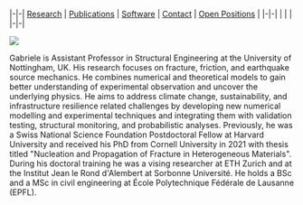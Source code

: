 |-|-|
[Research](research.md) | [Publications](publications.md) | [Software](software.md) | [Contact](contact.md) | [Open Positions](open_positions.md) |
|-|-|
| | |
|-|-|

<!--[CV](gabriele_albertini_vitae.pdf){:target="_blank"}-->

![](images/profile_photo.jpg)

Gabriele is Assistant Professor in Structural Engineering at the University of Nottingham, UK. His research focuses on fracture, friction, and earthquake source mechanics. He combines numerical and theoretical models to gain better understanding of experimental observation and uncover the underlying physics. He aims to address climate change, sustainability, and infrastructure resilience related challenges by developing new numerical modelling and experimental techniques and integrating them with validation testing, structural monitoring, and probabilistic analyses. 
Previously, he was a Swiss National Science Foundation Postdoctoral Fellow at Harvard University and received his PhD from Cornell University in 2021 with thesis titled "Nucleation and Propagation of Fracture in Heterogeneous Materials". During his doctoral training he was a vising researcher at ETH Zurich and at the Institut Jean le Rond d'Alembert at Sorbonne Université. He holds a BSc and a MSc in civil engineering at École Polytechnique Fédérale de Lausanne (EPFL).


<!-- work in progress

We work on numerical and experimental fracture mechanics and friction. In these experiments, we measure motion and deformation of the material using [Digital-Image-Correlation](research.md){:target="_blank"} and Machine-Learning-based techniques. We develop numerical modelling techniques allowing us to model failure of materials and deepen our understanding of the underlying mechanics.

In collaboration with [Laurent Ponson](http://www.laurentponson.com/){:target="_blank"} and [Mathias Lebihain](https://scholar.google.com/citations?user=ZUSWpmMAAAAJ&hl=en&oi=ao){:target="_blank"}, we developed fracture experiments using [multi-material 3D printed polymers](https://doi.org/10.1103/PhysRevLett.127.035501){:target="_blank"}. This allowed us to test if a crack in a heterogeneous material follows the equation of motion predicted by brittle fracture theory.

We developed numerical and theoretical model for friction and collaborated with experimentalists ([Jay Fineberg](http://old.phys.huji.ac.il/~jay/){:target="_blank"} and [Ilya Svetlizky](https://scholar.google.co.il/citations?user=44mVMhIAAAAJ&hl=en){:target="_blank"}) to uncover the [physical mechanisms governing friction](https://doi.org/10.1016/j.jmps.2019.103826){:target="_blank"}
-->

<!--
I work on fracture of materials, friction and earthquakes. 
I use a combination of numerical and theoretical models to gain better understanding of experimental observation. 

I am Assistant Professor at the Faculy of Engineering at the University of Nottingham, UK.
Previously, I was a Swiss National Science Foundation Postdoctoral Fellow at Harvard University.
I worked with [Katia Bertoldi](https://bertoldi.seas.harvard.edu/){:target="_blank"} on tunable frictional surfaces.
I also worked with [Dave Weitz](https://weitzlab.seas.harvard.edu/){:target="_blank"} on the dynamics of extended fractures.

I received my PhD at Cornell University under the guidance of [Dave Kammer](https://ifb.ethz.ch/compmech/people/prof-dr-david-kammer.html){:target="_blank"} and my dissertation is on [Nucleation and Propagation of Fracture in Heterogeneous Materials](https://www-proquest-com.proxy.library.cornell.edu/dissertations-theses/nucleation-propagation-fracture-heterogeneous/docview/2550608833/se-2?accountid=10267){:target="_blank"}.


I collaborated with [Ahmed Elbanna](http://publish.illinois.edu/mcslabuiuc/people/ahmed-ettaf-elbanna/){:target="_blank"} on the development of a new [hybrid numerical method](http://arxiv.org/abs/2102.08756){:target="_blank"} coupling Finite Elements and Boundary Elements.

I used theoretical and numerical models to study the [stochastic properties of static friction](http://arxiv.org/abs/2005.06113){:target="_blank"} in collaboration with [Mircea Grigoriu](https://www.cee.cornell.edu/faculty-directory/mircea-dan-grigoriu){:target="_blank"}. 

I am working with [Greg McLaskey](https://courses.cit.cornell.edu/mclaskey/people.html){:target="_blank"} and [Chun-Yu Ke](https://chunyuke.com/){:target="_blank"} and use theoretical and numerical models to uncover the friction law of laboratory scale earthquakes performed on a 3m granite fault.
-->

<!--
I am wondering if you might add some broader statements about your work and your professional goals. What is your larger project? What questions interest you? What are the broader impacts of your work? What broader conversations in the field does your work contribute to?

You might look at some bio statements and websites from others in your field to see how they answer these kinds of questions. 

-->
